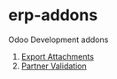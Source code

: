 # erp-addons
Odoo Development addons

1) [Export Attachments](export_attachments)
2) [Partner Validation](partner_validation)
